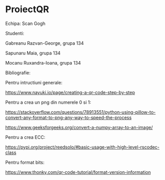 # ProiectQR

Echipa: Scan Gogh

Studenti: 

Gabreanu Razvan-George, grupa 134

Sapunaru Maia, grupa 134

Mocanu Ruxandra-Ioana, grupa 134


Bibliografie:

Pentru intructiuni generale:

https://www.nayuki.io/page/creating-a-qr-code-step-by-step

Pentru a crea un png din numerele 0 si 1:

https://stackoverflow.com/questions/78913551/python-using-pillow-to-convert-any-format-to-png-any-way-to-speed-the-process

https://www.geeksforgeeks.org/convert-a-numpy-array-to-an-image/

Pentru a crea ECC:

https://pypi.org/project/reedsolo/#basic-usage-with-high-level-rscodec-class

Pentru format bits:

https://www.thonky.com/qr-code-tutorial/format-version-information

